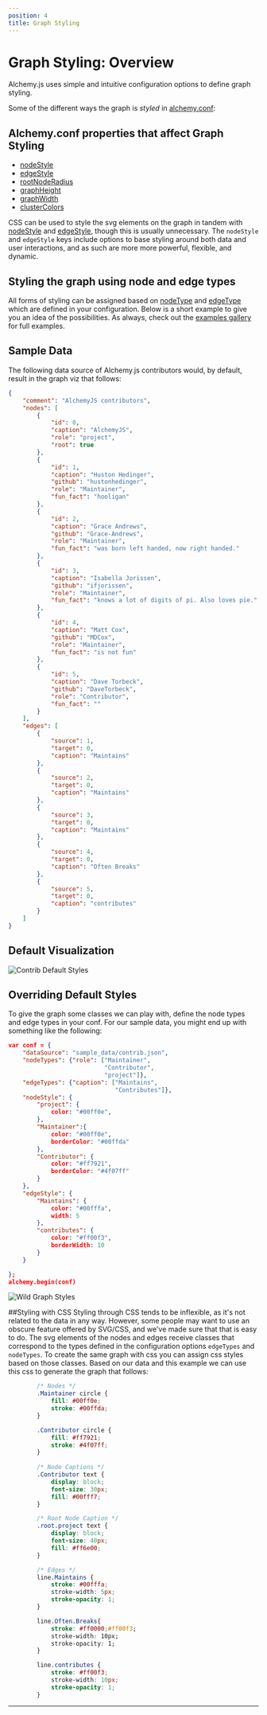 ```yaml
---
position: 4
title: Graph Styling
---
```


# Graph Styling: Overview

Alchemy.js uses simple and intuitive configuration options to define graph styling.

Some of the different ways the graph is *styled* in [alchemy.conf](#Configuration): 

## Alchemy.conf properties that affect Graph Styling

  * [nodeStyle](#nodeStyle)
  * [edgeStyle](#edgeStyle)
  * [rootNodeRadius](#rootnoderadius)
  * [graphHeight](#graphheight)
  * [graphWidth](#graphwidth)
  * [clusterColors](#clustercolors)

CSS can be used to style the svg elements on the graph in tandem with [nodeStyle](#nodeStyle) and [edgeStyle](#edgeStyle), though this is usually unnecessary.
The `nodeStyle` and `edgeStyle` keys include options to base styling around both data and user interactions, and as such are more more powerful, flexible, and dynamic.

## Styling the graph using node and edge types

All forms of styling can be assigned based on [nodeType](#nodetype) and [edgeType](#edgetype) which are defined in your configuration. Below is a short example to give you an idea of the possibilities. As always, check out the [examples gallery](/#/examples) for full examples.


## Sample Data

The following data source of Alchemy.js contributors would, by default, result in the graph viz that follows:

~~~ json
{
    "comment": "AlchemyJS contributors",
    "nodes": [
        {
            "id": 0,
            "caption": "AlchemyJS",
            "role": "project",
            "root": true
        },
        {
            "id": 1,
            "caption": "Huston Hedinger",
            "github": "hustonhedinger",
            "role": "Maintainer",
            "fun_fact": "hooligan"
        },
        {
            "id": 2,
            "caption": "Grace Andrews",
            "github": "Grace-Andrews",
            "role": "Maintainer",
            "fun_fact": "was born left handed, now right handed."
        },
        {
            "id": 3,
            "caption": "Isabella Jorissen",
            "github": "ifjorissen",
            "role": "Maintainer",
            "fun_fact": "knows a lot of digits of pi. Also loves pie."
        },
        {
            "id": 4,
            "caption": "Matt Cox",
            "github": "MDCox",
            "role": "Maintainer",
            "fun_fact": "is not fun"
        },
        {
            "id": 5,
            "caption": "Dave Torbeck",
            "github": "DaveTorbeck",
            "role": "Contributor",
            "fun_fact": ""
        }
    ],
    "edges": [
        {
            "source": 1,
            "target": 0,
            "caption": "Maintains"
        },
        {
            "source": 2,
            "target": 0,
            "caption": "Maintains"
        },
        {
            "source": 3,
            "target": 0,
            "caption": "Maintains"
        },
        {
            "source": 4,
            "target": 0,
            "caption": "Often Breaks"
        },
        {
            "source": 5,
            "target": 0,
            "caption": "contributes"
        }
    ]
}
~~~ 


## Default Visualization 

![Contrib Default Styles](views/docs/img/graphstyling1.png)    

## Overriding Default Styles

To give the graph some classes we can play with, define the node types and edge types in your conf.  For our sample data, you might end up with something like the following:

~~~ json
var conf = {
    "dataSource": "sample_data/contrib.json",
    "nodeTypes": {"role": ["Maintainer",
                           "Contributor",
                           "project"]},
    "edgeTypes": {"caption": ["Maintains",
                              "Contributes"]},
    "nodeStyle": {
        "project": {
            color: "#00ff0e",
        },
        "Maintainer":{
            color: "#00ff0e",
            borderColor: "#00ffda"
        },
        "Contributor": {
            color: "#ff7921",
            borderColor: "#4f07ff"
        }
    },
    "edgeStyle": {
        "Maintains": {
            color: "#00fffa",
            width: 5
        },
        "contributes": {
            color: "#ff00f3",
            borderWidth: 10
        }
    }

};
alchemy.begin(conf)
~~~

![Wild Graph Styles](views/docs/img/graphstyling2.png)

##Styling with CSS
Styling through CSS tends to be inflexible, as it's not related to the data in any way.  However, some people may want to use an obscure feature offered by SVG/CSS, and we've made sure that that is easy to do. The svg elements of the nodes and edges receive classes that correspond to the types defined in the configuration options `edgeTypes` and `nodeTypes`. To create the same graph with css you can assign css styles based on those classes.  Based on our data and this example we can use this css to generate the graph that follows:

~~~ css
        /* Nodes */
        .Maintainer circle {
            fill: #00ff0e;
            stroke: #00ffda;
        }

        .Contributor circle {
            fill: #ff7921;
            stroke: #4f07ff;
        }
        
        /* Node Captions */
        .Contributor text {
            display: block;
            font-size: 30px;
            fill: #00fff7;
        }

        /* Root Node Caption */
        .root.project text {
            display: block;
            font-size: 40px;
            fill: #ff6e00;
        }

        /* Edges */
        line.Maintains {
            stroke: #00fffa;
            stroke-width: 5px;
            stroke-opacity: 1;
        }

        line.Often.Breaks{
            stroke: #ff0000;#ff00f3;
            stroke-width: 10px;
            stroke-opacity: 1;
        }

        line.contributes {
            stroke: #ff00f3;
            stroke-width: 10px;
            stroke-opacity: 1;
        }
~~~



____
